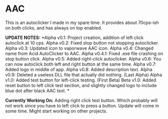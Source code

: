 # AAC
This is an autoclicker I made in my spare time. It provides about 70cps-ish on both clicks, and has always on top enabled.


**UPDATE NOTES:**
*Alpha v0.1: Project creation, addition of left click autoclick at 10 cps.
Alpha v0.2: Fixed stop button not stopping autoclicker.
Alpha v0.3: Updated icon to vaporwave AAC icon.
Alpha v0.4: Changed name from Acid AutoClicker to AAC.
Alpha v0.4.1: Fixed .exe file crashing on stop button click.
Alpha v0.5: Added right-click autoclicker.
Alpha v0.6: You can now autoclick both left and right button at the same time.
Alpha v0.7: Added logo in middle of app.
Alpha v0.8: Added description text.
Alpha v0.9: Deleted a useless DLL file that actually did nothing.
(Last Alpha) Alpha v1.0: Added test button for left-click testing.
(First Beta) Beta v1.0: Added reset button to left click test section, and slightly changed logo to include blue dot after black AAC text.
*

**Currently Working On:**
Adding right click test button. Which probably will not work since you have to left click to press a button. Update will come in some time.
Might start working on other projects.

